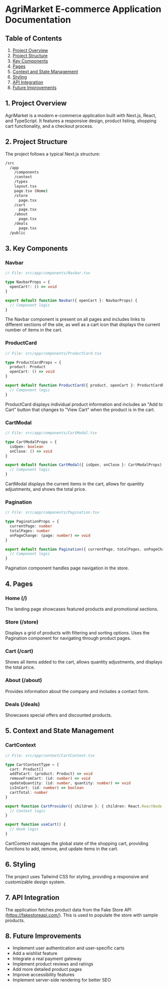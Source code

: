 
# AgriMarket E-commerce Application Documentation

## Table of Contents

1. [Project Overview](#project-overview)
2. [Project Structure](#project-structure)
3. [Key Components](#key-components)
4. [Pages](#pages)
5. [Context and State Management](#context-and-state-management)
6. [Styling](#styling)
7. [API Integration](#api-integration)
8. [Future Improvements](#future-improvements)

## 1. Project Overview

AgriMarket is a modern e-commerce application built with Next.js, React, and TypeScript. It features a responsive design, product listing, shopping cart functionality, and a checkout process.

## 2. Project Structure

The project follows a typical Next.js structure:

```bash
/src
  /app
    /components
    /context
    /types
    layout.tsx
    page.tsx (Home)
    /store
      page.tsx
    /cart
      page.tsx
    /about
      page.tsx
    /deals
      page.tsx
  /public
```

## 3. Key Components

### Navbar

```typescript
// File: src/app/components/Navbar.tsx

type NavbarProps = {
  openCart?: () => void
}

export default function Navbar({ openCart }: NavbarProps) {
  // Component logic
}
```

The Navbar component is present on all pages and includes links to different sections of the site, as well as a cart icon that displays the current number of items in the cart.

### ProductCard

```typescript
// File: src/app/components/ProductCard.tsx

type ProductCardProps = {
  product: Product
  openCart: () => void
}

export default function ProductCard({ product, openCart }: ProductCardProps) {
  // Component logic
}
```

ProductCard displays individual product information and includes an "Add to Cart" button that changes to "View Cart" when the product is in the cart.

### CartModal

```typescript
// File: src/app/components/CartModal.tsx

type CartModalProps = {
  isOpen: boolean
  onClose: () => void
}

export default function CartModal({ isOpen, onClose }: CartModalProps) {
  // Component logic
}
```

CartModal displays the current items in the cart, allows for quantity adjustments, and shows the total price.

### Pagination

```typescript
// File: src/app/components/Pagination.tsx

type PaginationProps = {
  currentPage: number
  totalPages: number
  onPageChange: (page: number) => void
}

export default function Pagination({ currentPage, totalPages, onPageChange }: PaginationProps) {
  // Component logic
}
```

Pagination component handles page navigation in the store.

## 4. Pages

### Home (/)

The landing page showcases featured products and promotional sections.

### Store (/store)

Displays a grid of products with filtering and sorting options. Uses the Pagination component for navigating through product pages.

### Cart (/cart)

Shows all items added to the cart, allows quantity adjustments, and displays the total price.

### About (/about)

Provides information about the company and includes a contact form.

### Deals (/deals)

Showcases special offers and discounted products.

## 5. Context and State Management

### CartContext

```typescript
// File: src/app/context/CartContext.tsx

type CartContextType = {
  cart: Product[]
  addToCart: (product: Product) => void
  removeFromCart: (id: number) => void
  updateQuantity: (id: number, quantity: number) => void
  isInCart: (id: number) => boolean
  cartTotal: number
}

export function CartProvider({ children }: { children: React.ReactNode }) {
  // Context logic
}

export function useCart() {
  // Hook logic
}
```

CartContext manages the global state of the shopping cart, providing functions to add, remove, and update items in the cart.

## 6. Styling

The project uses Tailwind CSS for styling, providing a responsive and customizable design system.

## 7. API Integration

The application fetches product data from the Fake Store API (https://fakestoreapi.com/). This is used to populate the store with sample products.

## 8. Future Improvements

- Implement user authentication and user-specific carts
- Add a wishlist feature
- Integrate a real payment gateway
- Implement product reviews and ratings
- Add more detailed product pages
- Improve accessibility features
- Implement server-side rendering for better SEO
